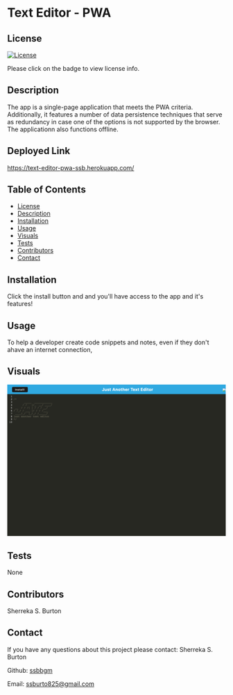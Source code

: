 # Text Editor - PWA 

## License
   [![License](https://img.shields.io/badge/License-MIT-yellow.svg)](https://opensource.org/licenses/MIT)

   Please click on the badge to view license info.
   

## Description
The app  is a single-page application that meets the PWA criteria. Additionally, it features a number of data persistence techniques that serve as redundancy in case one of the options is not supported by the browser. The applicationn also functions offline.

## Deployed Link
https://text-editor-pwa-ssb.herokuapp.com/

## Table of Contents

- [License](#license)
- [Description](#description)
- [Installation](#installation)
- [Usage](#usage)
- [Visuals](#visuals)
- [Tests](#tests)
- [Contributors](#contributors)
- [Contact](#contact)

## Installation
Click the install button and and you'll have access to the app and it's features!

## Usage
To help a developer create code snippets and notes, even if they don't ahave an internet connection,

## Visuals
![This is a screenshot/demo of the project.](./client/src/images/JATE.png)

## Tests

None

## Contributors

Sherreka S. Burton

## Contact

If you have any questions about this project please contact: Sherreka S. Burton

Github: [ssbbgm](http://github.com/ssbbgm)

Email: ssburto825@gmail.com